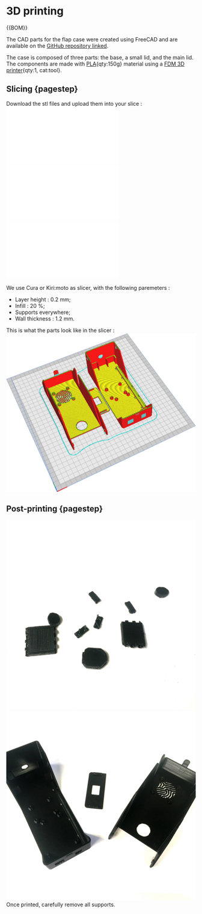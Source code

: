 
# 3D printing

{{BOM}}

The CAD parts for the flap case were created using FreeCAD and are available on the [GitHub repository linked](freecad/cad/psu_xs_V5.FCStd).

The case is composed of three parts: the base, a small lid, and the main lid. The components are made with [PLA](parts.yaml#pla){qty:150g} material using a [FDM 3D printer](tools.yaml#3dprinter){qty:1, cat:tool}.

## Slicing {pagestep}
  
Download the stl files and upload them into your slice : 
![](freecad/stl/base.stl)
![](freecad/stl/lid.stl)
![](freecad/stl/small_lid.stl)

We use Cura or Kiri:moto as slicer, with the following paremeters :  

* Layer height : 0.2 mm;
* Infill : 20 %;
* Supports everywhere;
* Wall thickness : 1.2 mm.

This is what the parts look like in the slicer :  
![](images/slicer.png)

## Post-printing {pagestep}
![](images/supports.JPG)
![](images/printed.JPG)
Once printed, carefully remove all supports.




